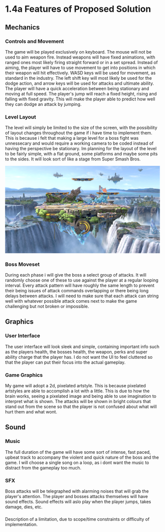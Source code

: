 # 1.4a Features of Proposed Solution

## Mechanics

### Controls and Movement

The game will be played exclusively on keyboard. The mouse will not be used to aim weapon fire. Instead weapons will have fixed animations, with ranged ones most likely firing straight forward or in a set spread. Instead of aiming, the player will have to use movement to get into positions in which their weapon will hit effectively. WASD keys will be used for movement, as standard in the industry. The left shift key will most likely be used for the dodge action, and arrow keys will be used for attacks and ultimate ability. The player will have a quick acceleration  between being stationary and moving at full speed. The player's jump will reach a fixed height, rising and falling with fixed gravity. This will make the player able to predict how well they can dodge an attack by jumping.&#x20;

### Level Layout

The level will simply be limited to the size of the screen, with the possibility of layout changes throughout the game if i have time to implement them. This is because i felt that making a large level for a boss fight was unnessecary and would require a working camera to be coded instead of having the perspective be stationary. Im planning for the layout of the level to be fairly simple, with a flat ground, some platforms and maybe some pits to the sides. It will look sort of like a stage from Super Smash Bros.

!['Battlefield' stage from Super Smash Bros Ultimate](<../.gitbook/assets/image (2).png>)

### Boss Moveset

During each phase i will give the boss a select group of attacks. It will randomly choose one of these to use against the player at a regular looping interval. Every attack pattern will have roughly the same length to prevent their being issues of attack commands overlapping or there being long delays between attacks. I will need to make sure that each attack can string well with whatever possible attack comes next to make the game challenging but not broken or impossible.

## Graphics



### User Interface

The user interface will look sleek and simple, containing important info such as the players health, the bosses health, the weapon, perks and super ability charge that the player has. I do not want the UI to feel cluttered so that the player can put their focus into the actual gameplay.

### Game Graphics

My game will adopt a 2d, pixelated artstyle. This is because pixelated artstyles are able to accomplish a lot with a little. This is due to how the brain works, seeing a pixelated image and being able to use imagination to interpret what is shown. The attacks will be shown in bright colours that stand out from the scene so that the player is not confused about what will hurt them and what wont.



## Sound

### Music

The full duration of the game will have some sort of intense, fast paced, upbeat track to accompany the violent and quick nature of the boss and the game. I will choose a single song on a loop, as i dont want the music to distract from the gameplay too much.

### SFX

Boss attacks will be telegraphed with alarming noises that will grab the player's attention. The player and bosses attacks themselves will have sound effects. Sound effects will aslo play when the player jumps, takes damage, dies, etc.

###

Description of a limitation, due to scope/time constraints or difficulty of implementation.
